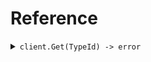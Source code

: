 # Reference
<details><summary><code>client.Get(TypeId) -> error</code></summary>
<dl>
<dd>

#### 🔌 Usage

<dl>
<dd>

<dl>
<dd>

```go
client.Get(
        context.TODO(),
        "typeId",
    )
}
```
</dd>
</dl>
</dd>
</dl>

#### ⚙️ Parameters

<dl>
<dd>

<dl>
<dd>

**typeId:** `fern.TypeId` 
    
</dd>
</dl>
</dd>
</dl>


</dd>
</dl>
</details>
